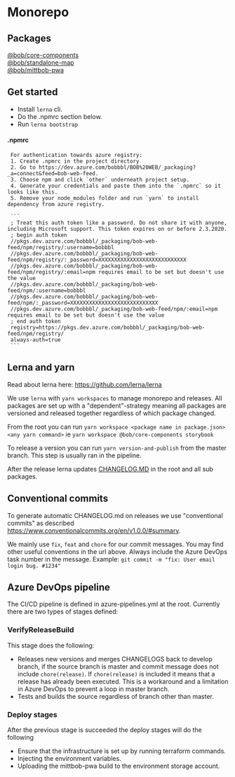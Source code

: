 # Monorepo

## Packages
[@bob/core-components](./packages/bob-core-components/README.md)\
[@bob/standalone-map](./packages/bob-standalone-map/README.md)\
[@bob/mittbob-pwa](./packages/mittbob-pwa/README.md)

## Get started

- Install `lerna` cli.
- Do the .npmrc section below.
- Run ```lerna bootstrap```

#### .npmrc
     For authentication towards azure registry:
     1. Create .npmrc in the project directory
     2. Go to https://dev.azure.com/bobbbl/BOB%20WEB/_packaging?_a=connect&feed=bob-web-feed.
     3. Choose npm and click `other` underneath project setup.
     4. Generate your credentials and paste them into the `.npmrc` so it looks like this.
     5. Remove your node_modules folder and run `yarn` to install dependency from azure registry.
     
     ```
     ; Treat this auth token like a password. Do not share it with anyone, including Microsoft support. This token expires on or before 2.3.2020.
     ; begin auth token
     //pkgs.dev.azure.com/bobbbl/_packaging/bob-web-feed/npm/registry/:username=bobbbl
     //pkgs.dev.azure.com/bobbbl/_packaging/bob-web-feed/npm/registry/:_password=XXXXXXXXXXXXXXXXXXXXXXXXXXXX
     //pkgs.dev.azure.com/bobbbl/_packaging/bob-web-feed/npm/registry/:email=npm requires email to be set but doesn't use the value
     //pkgs.dev.azure.com/bobbbl/_packaging/bob-web-feed/npm/:username=bobbbl
     //pkgs.dev.azure.com/bobbbl/_packaging/bob-web-feed/npm/:_password=XXXXXXXXXXXXXXXXXXXXXXXXXXXX
     //pkgs.dev.azure.com/bobbbl/_packaging/bob-web-feed/npm/:email=npm requires email to be set but doesn't use the value
     ; end auth token
     registry=https://pkgs.dev.azure.com/bobbbl/_packaging/bob-web-feed/npm/registry/
     always-auth=true
     ```

## Lerna and yarn
Read about lerna here: https://github.com/lerna/lerna

We use `lerna` with `yarn workspaces` to manage monorepo and releases.
All packages are set up with a "dependent"-strategy meaning all packages are versioned and released together regardless of which package changed.

From the root you can run ```yarn workspace <package name in package.json> <any yarn command>``` ie ```yarn workspace @bob/core-components storybook```

To release a version you can run ```yarn version-and-publish``` from the master branch. This step is usually ran in the pipeline.

After the release lerna updates [CHANGELOG.MD](./CHANGELOG.md) in the root and all sub packages.

## Conventional commits
To generate automatic CHANGELOG.md on releases we use "conventional commits" as described https://www.conventionalcommits.org/en/v1.0.0/#summary.

We mainly use `fix`, `feat` and `chore` for our commit messages. You may find other useful conventions in the url above.
Always include the Azure DevOps task number in the message. Example:
`git commit -m "fix: User email login bug. #1234"`

## Azure DevOps pipeline

The CI/CD pipeline is defined in azure-pipelines.yml at the root.
Currently there are two types of stages defined:
### VerifyReleaseBuild
This stage does the following:
- Releases new versions and merges CHANGELOGS back to develop branch, if the source branch is master and commit message does not include `chore(release)`.
If `chore(release)` is included it means that a release has already been executed. This is a workaround and a limitation in Azure DevOps to prevent a loop in master branch.
- Tests and builds the source regardless of branch other than master.

### Deploy stages
After the previous stage is succeeded the deploy stages will do the following 
- Ensure that the infrastructure is set up by running terraform commands.
- Injecting the environment variables.
- Uploading the mittbob-pwa build to the environment storage account.